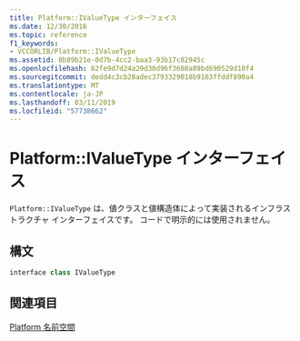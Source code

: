 ```yaml
---
title: Platform::IValueType インターフェイス
ms.date: 12/30/2016
ms.topic: reference
f1_keywords:
- VCCORLIB/Platform::IValueType
ms.assetid: 8b89b21e-0d7b-4cc2-baa3-93b17c82945c
ms.openlocfilehash: 62fe9d7d24a29d30d96f3608a89bd690529d10f4
ms.sourcegitcommit: dedd4c3cb28adec3793329018b9163ffddf890a4
ms.translationtype: MT
ms.contentlocale: ja-JP
ms.lasthandoff: 03/11/2019
ms.locfileid: "57738662"
---
```

# <a name="platformivaluetype-interface"></a>Platform::IValueType インターフェイス

`Platform::IValueType` は、値クラスと値構造体によって実装されるインフラストラクチャ インターフェイスです。 コードで明示的には使用されません。

## <a name="syntax"></a>構文

```cpp
interface class IValueType
```

## <a name="see-also"></a>関連項目

[Platform 名前空間](../cppcx/platform-namespace-c-cx.md)
